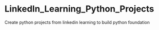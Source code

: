 # LinkedIn_Learning_Python_Projects
 Create python projects from linkedin learning to build python foundation
